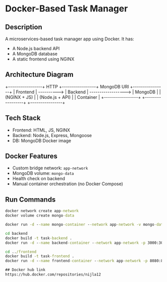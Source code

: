 # Docker-Based Task Manager

## Description
A microservices-based task manager app using Docker. It has:
- A Node.js backend API
- A MongoDB database
- A static frontend using NGINX

## Architecture Diagram
+-----------------+ HTTP +-----------------+ MongoDB URI +----------------+
| Frontend | ----------> | Backend | ------------------> | MongoDB |
| (NGINX + JS) | | (Node.js + API) | | Container |
+-----------------+ +-----------------+ +----------------+


## Tech Stack
- Frontend: HTML, JS, NGINX
- Backend: Node.js, Express, Mongoose
- DB: MongoDB Docker image

## Docker Features
- Custom bridge network: `app-network`
- MongoDB volume: `mongo-data`
- Health check on backend
- Manual container orchestration (no Docker Compose)

## Run Commands

```cmd
docker network create app-network
docker volume create mongo-data

docker run -d --name mongo-container --network app-network -v mongo-data:/data/db -e MONGO_INITDB_DATABASE=taskdb mongo

cd backend
docker build -t task-backend .
docker run -d --name backend-container --network app-network -p 3000:3000 task-backend

cd ../frontend
docker build -t task-frontend .
docker run -d --name frontend-container --network app-network -p 8080:80 task-frontend

## Docker hub link
https://hub.docker.com/repositories/nijla12